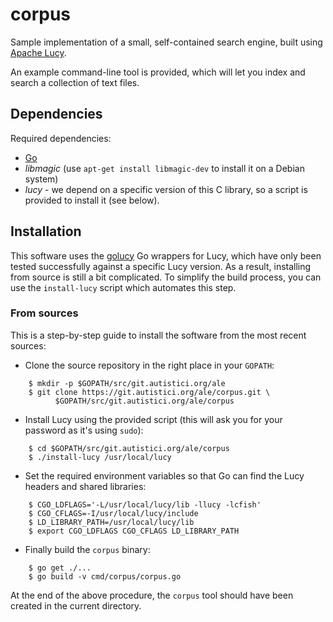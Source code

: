 corpus
======

Sample implementation of a small, self-contained search engine, built using [Apache Lucy](http://lucy.apache.org/).

An example command-line tool is provided, which will let you index and search a collection of text files.

Dependencies
------------

Required dependencies:

 * [Go](http://golang.org/)
 * *libmagic* (use ``apt-get install libmagic-dev`` to install it on a
   Debian system)
 * *lucy* - we depend on a specific version of this C library, so a
   script is provided to install it (see below).

Installation
------------

This software uses the
[golucy](https://github.com/philipsoutham/golucy) Go wrappers for
Lucy, which have only been tested successfully against a specific Lucy
version. As a result, installing from source is still a bit
complicated. To simplify the build process, you can use the
`install-lucy` script which automates this step.

### From sources

This is a step-by-step guide to install the software from the most
recent sources:

* Clone the source repository in the right place in your ``GOPATH``:
```
    $ mkdir -p $GOPATH/src/git.autistici.org/ale
    $ git clone https://git.autistici.org/ale/corpus.git \
          $GOPATH/src/git.autistici.org/ale/corpus
```

* Install Lucy using the provided script (this will ask you for your
  password as it's using ``sudo``):
```
    $ cd $GOPATH/src/git.autistici.org/ale/corpus
    $ ./install-lucy /usr/local/lucy
```

* Set the required environment variables so that Go can find the Lucy
  headers and shared libraries:
```
    $ CGO_LDFLAGS='-L/usr/local/lucy/lib -llucy -lcfish'
    $ CGO_CFLAGS=-I/usr/local/lucy/include
    $ LD_LIBRARY_PATH=/usr/local/lucy/lib
    $ export CGO_LDFLAGS CGO_CFLAGS LD_LIBRARY_PATH
```

* Finally build the ``corpus`` binary:
```
    $ go get ./...
    $ go build -v cmd/corpus/corpus.go
```

At the end of the above procedure, the `corpus` tool should have been
created in the current directory.

